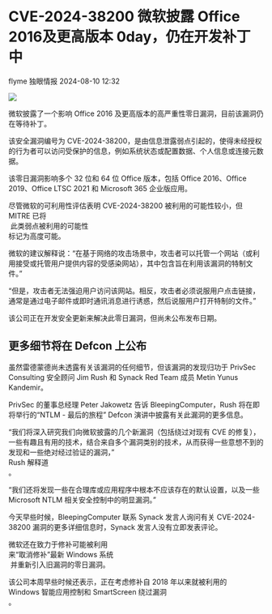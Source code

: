 #  CVE-2024-38200 微软披露 Office 2016及更高版本 0day，仍在开发补丁中   
flyme  独眼情报   2024-08-10 12:32  
  
![](https://mmbiz.qpic.cn/sz_mmbiz_jpg/KgxDGkACWnRU3lnnZAEvR1xtNweMicnzGFLs4PtA4sAFukG694AH12sPdibf3BibwCmVhC0wxUAgYqp9ztz36p2Yw/640?wx_fmt=jpeg&from=appmsg "")  
  
微软披露了一个影响 Office 2016 及更高版本的高严重性零日漏洞，目前该漏洞仍在等待补丁。  
  
该安全漏洞编号为 CVE-2024-38200，是由信息泄露弱点引起的，使得未经授权的行为者可以访问受保护的信息，例如系统状态或配置数据、个人信息或连接元数据。  
  
该零日漏洞影响多个 32 位和 64 位 Office 版本，包括 Office 2016、Office 2019、Office LTSC 2021 和 Microsoft 365 企业版应用。  
  
尽管微软的可利用性评估表明 CVE-2024-38200 被利用的可能性较小，但 MITRE 已将   
 此类弱点被利用的可能性  
标记为高度可能。  
  
微软的建议解释说：“在基于网络的攻击场景中，攻击者可以托管一个网站（或利用接受或托管用户提供内容的受感染网站），其中包含旨在利用该漏洞的特制文件。”  
  
“但是，攻击者无法强迫用户访问该网站。相反，攻击者必须说服用户点击链接，通常是通过电子邮件或即时通讯消息进行诱惑，然后说服用户打开特制的文件。”  
  
该公司正在开发安全更新来解决此零日漏洞，但尚未公布发布日期。  
## 更多细节将在 Defcon 上公布  
  
虽然雷德蒙德尚未透露有关该漏洞的任何细节，但该漏洞的发现归功于 PrivSec Consulting 安全顾问 Jim Rush 和 Synack Red Team 成员 Metin Yunus Kandemir。  
  
PrivSec 的董事总经理 Peter Jakowetz 告诉 BleepingComputer，Rush 将在即将举行的“NTLM - 最后的旅程” Defcon 演讲中披露有关此漏洞的更多信息。  
  
“我们将深入研究我们向微软披露的几个新漏洞（包括绕过对现有 CVE 的修复），一些有趣且有用的技术，结合来自多个漏洞类别的技术，从而获得一些意想不到的发现和一些绝对经过验证的漏洞，”   
Rush 解释道  
。  
  
“我们还将发现一些在合理库或应用程序中根本不应该存在的默认设置，以及一些 Microsoft NTLM 相关安全控制中的明显漏洞。”  
  
今天早些时候，BleepingComputer 联系 Synack 发言人询问有关 CVE-2024-38200 漏洞的更多详细信息时，Synack 发言人没有立即发表评论。  
  
微软还在致力于修补可能被利用  
来“取消修补”最新 Windows 系统  
 并重新引入旧漏洞的零日漏洞。  
  
该公司本周早些时候还表示，正在考虑修补自 2018 年以来就被利用的  
Windows 智能应用控制和 SmartScreen 绕过漏洞  
。  
  
  
